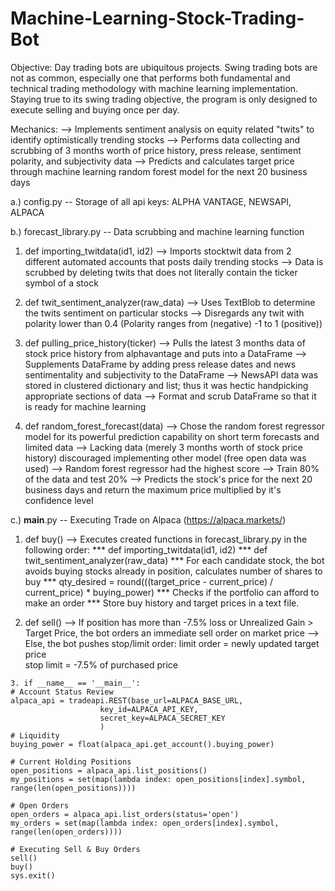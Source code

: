 # Machine-Learning-Stock-Trading-Bot
Objective: 
Day trading bots are ubiquitous projects. 
Swing trading bots are not as common, especially one that performs both fundamental and technical trading methodology with machine learning implementation. Staying true to its swing trading objective, the program is only designed to execute selling and buying once per day. 

Mechanics: 
--> Implements sentiment analysis on equity related "twits" to identify optimistically trending stocks
--> Performs data collecting and scrubbing of 3 months worth of price history, press release, sentiment polarity, and subjectivity data
--> Predicts and calculates target price through machine learning random forest model for the next 20 business days  

a.) config.py -- Storage of all api keys: ALPHA VANTAGE, NEWSAPI, ALPACA

b.) forecast_library.py -- Data scrubbing and machine learning function
  
  1. def importing_twitdata(id1, id2) 
      --> Imports stocktwit data from 2 different automated accounts that posts daily trending stocks 
      --> Data is scrubbed by deleting twits that does not literally contain the ticker symbol of a stock
  
  2. def twit_sentiment_analyzer(raw_data) 
      --> Uses TextBlob to determine the twits sentiment on particular stocks
      --> Disregards any twit with polarity lower than 0.4 (Polarity ranges from (negative) -1 to 1 (positive))
      
  3. def pulling_price_history(ticker)
      --> Pulls the latest 3 months data of stock price history from alphavantage and puts into a DataFrame
      --> Supplements DataFrame by adding press release dates and news sentimentality and subjectivity to the DataFrame 
      --> NewsAPI data was stored in clustered dictionary and list; thus it was hectic handpicking appropriate sections of data
      --> Format and scrub DataFrame so that it is ready for machine learning
   
  4. def random_forest_forecast(data)
      --> Chose the random forest regressor model for its powerful prediction capability on short term forecasts and limited data
      --> Lacking data (merely 3 months worth of stock price history) discouraged implementing other model (free open data was used)
      --> Random forest regressor had the highest score
      --> Train 80% of the data and test 20%
      --> Predicts the stock's price for the next 20 business days and return the maximum price multiplied by it's confidence level
         
c.) __main__.py -- Executing Trade on Alpaca (https://alpaca.markets/)
   
   1. def buy()
      --> Executes created functions in forecast_library.py in the following order:
      *** def importing_twitdata(id1, id2) 
      *** def twit_sentiment_analyzer(raw_data)
      *** For each candidate stock, the bot avoids buying stocks already in position, calculates number of shares to buy
      *** qty_desired = round(((target_price - current_price) / current_price) * buying_power)
      *** Checks if the portfolio can afford to make an order
      *** Store buy history and target prices in a text file.
          
   2. def sell()
       --> If position has more than -7.5% loss or Unrealized Gain > Target Price, the bot orders an immediate sell order on market price
       --> Else, the bot pushes stop/limit order: 
           limit order = newly updated target price  
           stop limit = -7.5% of purchased price

    3. if __name__ == '__main__':
    # Account Status Review
    alpaca_api = tradeapi.REST(base_url=ALPACA_BASE_URL,
                        key_id=ALPACA_API_KEY,
                        secret_key=ALPACA_SECRET_KEY
                        )
    # Liquidity
    buying_power = float(alpaca_api.get_account().buying_power)

    # Current Holding Positions
    open_positions = alpaca_api.list_positions()
    my_positions = set(map(lambda index: open_positions[index].symbol, range(len(open_positions))))

    # Open Orders
    open_orders = alpaca_api.list_orders(status='open')
    my_orders = set(map(lambda index: open_orders[index].symbol, range(len(open_orders))))

    # Executing Sell & Buy Orders
    sell()
    buy()
    sys.exit()
